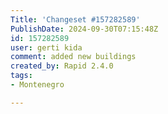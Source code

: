 ```yaml
---
Title: 'Changeset #157282589'
PublishDate: 2024-09-30T07:15:48Z
id: 157282589
user: gerti kida
comment: added new buildings
created_by: Rapid 2.4.0
tags:
- Montenegro

---
```

